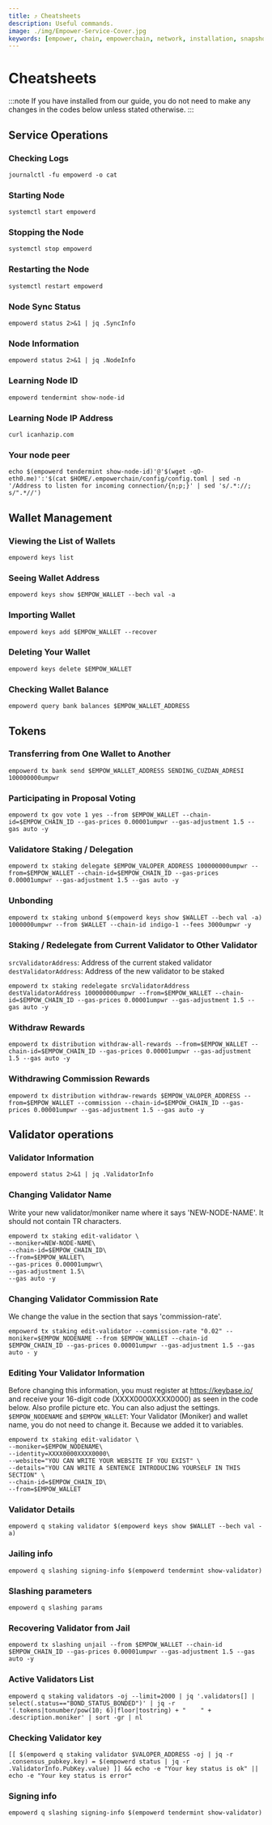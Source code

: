 ```yaml
---
title: ⤴️ Cheatsheets
description: Useful commands.
image: ./img/Empower-Service-Cover.jpg
keywords: [empower, chain, empowerchain, network, installation, snapshot, statesync, update]
---
```


# Cheatsheets 
:::note
If you have installed from our guide, you do not need to make any changes in the codes below unless stated otherwise.
:::

## Service Operations

### Checking Logs
```
journalctl -fu empowerd -o cat
```

### Starting Node
```
systemctl start empowerd
```

### Stopping the Node
```
systemctl stop empowerd
```

### Restarting the Node
```
systemctl restart empowerd
```

### Node Sync Status
```
empowerd status 2>&1 | jq .SyncInfo
```

### Node Information
```
empowerd status 2>&1 | jq .NodeInfo
```

### Learning Node ID
```
empowerd tendermint show-node-id
```

### Learning Node IP Address
```
curl icanhazip.com
```

### Your node peer
```
echo $(empowerd tendermint show-node-id)'@'$(wget -qO- eth0.me)':'$(cat $HOME/.empowerchain/config/config.toml | sed -n '/Address to listen for incoming connection/{n;p;}' | sed 's/.*://; s/".*//')
```

## Wallet Management

### Viewing the List of Wallets
```
empowerd keys list
```

### Seeing Wallet Address
```
empowerd keys show $EMPOW_WALLET --bech val -a
```

### Importing Wallet
```
empowerd keys add $EMPOW_WALLET --recover
```

### Deleting Your Wallet
```
empowerd keys delete $EMPOW_WALLET
```

### Checking Wallet Balance
```
empowerd query bank balances $EMPOW_WALLET_ADDRESS
```

## Tokens

### Transferring from One Wallet to Another
```
empowerd tx bank send $EMPOW_WALLET_ADDRESS SENDING_CUZDAN_ADRESI 100000000umpwr
```

### Participating in Proposal Voting
```
empowerd tx gov vote 1 yes --from $EMPOW_WALLET --chain-id=$EMPOW_CHAIN_ID --gas-prices 0.00001umpwr --gas-adjustment 1.5 --gas auto -y
```

### Validatore Staking / Delegation
```
empowerd tx staking delegate $EMPOW_VALOPER_ADDRESS 100000000umpwr --from=$EMPOW_WALLET --chain-id=$EMPOW_CHAIN_ID --gas-prices 0.00001umpwr --gas-adjustment 1.5 --gas auto -y
```
### Unbonding
```
empowerd tx staking unbond $(empowerd keys show $WALLET --bech val -a) 1000000umpwr --from $WALLET --chain-id indigo-1 --fees 3000umpwr -y
```

### Staking / Redelegate from Current Validator to Other Validator
`srcValidatorAddress`: Address of the current staked validator
`destValidatorAddress`: Address of the new validator to be staked
```
empowerd tx staking redelegate srcValidatorAddress destValidatorAddress 100000000umpwr --from=$EMPOW_WALLET --chain-id=$EMPOW_CHAIN_ID --gas-prices 0.00001umpwr --gas-adjustment 1.5 --gas auto -y
```

### Withdraw Rewards
```
empowerd tx distribution withdraw-all-rewards --from=$EMPOW_WALLET --chain-id=$EMPOW_CHAIN_ID --gas-prices 0.00001umpwr --gas-adjustment 1.5 --gas auto -y
```

### Withdrawing Commission Rewards

```
empowerd tx distribution withdraw-rewards $EMPOW_VALOPER_ADDRESS --from=$EMPOW_WALLET --commission --chain-id=$EMPOW_CHAIN_ID --gas-prices 0.00001umpwr --gas-adjustment 1.5 --gas auto -y
```

## Validator operations

### Validator Information
```
empowerd status 2>&1 | jq .ValidatorInfo
```

### Changing Validator Name
Write your new validator/moniker name where it says 'NEW-NODE-NAME'. It should not contain TR characters.
```
empowerd tx staking edit-validator \
--moniker=NEW-NODE-NAME\
--chain-id=$EMPOW_CHAIN_ID\
--from=$EMPOW_WALLET\
--gas-prices 0.00001umpwr\
--gas-adjustment 1.5\
--gas auto -y
```

### Changing Validator Commission Rate
We change the value in the section that says 'commission-rate'.
```
empowerd tx staking edit-validator --commission-rate "0.02" --moniker=$EMPOW_NODENAME --from $EMPOW_WALLET --chain-id $EMPOW_CHAIN_ID --gas-prices 0.00001umpwr --gas-adjustment 1.5 --gas auto - y
```

### Editing Your Validator Information
Before changing this information, you must register at https://keybase.io/ and receive your 16-digit code (XXXX0000XXXX0000) as seen in the code below. Also profile picture etc. You can also adjust the settings.
`$EMPOW_NODENAME` and `$EMPOW_WALLET`: Your Validator (Moniker) and wallet name, you do not need to change it. Because we added it to variables.
```
empowerd tx staking edit-validator \
--moniker=$EMPOW_NODENAME\
--identity=XXXX0000XXXX0000\
--website="YOU CAN WRITE YOUR WEBSITE IF YOU EXIST" \
--details="YOU CAN WRITE A SENTENCE INTRODUCING YOURSELF IN THIS SECTION" \
--chain-id=$EMPOW_CHAIN_ID\
--from=$EMPOW_WALLET
```

### Validator Details
```
empowerd q staking validator $(empowerd keys show $WALLET --bech val -a)
```

### Jailing info
```
empowerd q slashing signing-info $(empowerd tendermint show-validator)
```

### Slashing parameters
```
empowerd q slashing params
```

### Recovering Validator from Jail
```
empowerd tx slashing unjail --from $EMPOW_WALLET --chain-id $EMPOW_CHAIN_ID --gas-prices 0.00001umpwr --gas-adjustment 1.5 --gas auto -y
```

### Active Validators List
```
empowerd q staking validators -oj --limit=2000 | jq '.validators[] | select(.status=="BOND_STATUS_BONDED")' | jq -r '(.tokens|tonumber/pow(10; 6)|floor|tostring) + " 	 " + .description.moniker' | sort -gr | nl
```

### Checking Validator key
```
[[ $(empowerd q staking validator $VALOPER_ADDRESS -oj | jq -r .consensus_pubkey.key) = $(empowerd status | jq -r .ValidatorInfo.PubKey.value) ]] && echo -e "Your key status is ok" || echo -e "Your key status is error"
```

### Signing info
```
empowerd q slashing signing-info $(empowerd tendermint show-validator)
```
